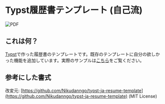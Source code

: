 # Typst履歴書テンプレート (自己流)
![PDF](https://img.shields.io/badge/Resume-PDF-blue)

## これは何？

[Typst](https://typst.app/)で作った履歴書のテンプレートです。既存のテンプレートに自分の欲しかった機能を追加しています。実際のサンプルは[こちら](/main.pdf)をご覧ください。

## 参考にした書式

改変元: [https://github.com/Nikudanngo/typst-ja-resume-template](https://github.com/Nikudanngo/typst-ja-resume-template) (MIT License)
